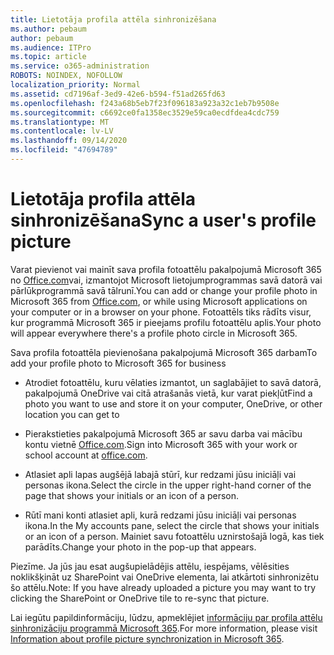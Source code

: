 ```yaml
---
title: Lietotāja profila attēla sinhronizēšana
ms.author: pebaum
author: pebaum
ms.audience: ITPro
ms.topic: article
ms.service: o365-administration
ROBOTS: NOINDEX, NOFOLLOW
localization_priority: Normal
ms.assetid: cd7196af-3ed9-42e6-b594-f51ad265fd63
ms.openlocfilehash: f243a68b5eb7f23f096183a923a32c1eb7b9508e
ms.sourcegitcommit: c6692ce0fa1358ec3529e59ca0ecdfdea4cdc759
ms.translationtype: MT
ms.contentlocale: lv-LV
ms.lasthandoff: 09/14/2020
ms.locfileid: "47694789"
---
```

# <a name="sync-a-users-profile-picture"></a><span data-ttu-id="a1593-102">Lietotāja profila attēla sinhronizēšana</span><span class="sxs-lookup"><span data-stu-id="a1593-102">Sync a user's profile picture</span></span>

<span data-ttu-id="a1593-103">Varat pievienot vai mainīt sava profila fotoattēlu pakalpojumā Microsoft 365 no [Office.com](https://www.office.com)vai, izmantojot Microsoft lietojumprogrammas savā datorā vai pārlūkprogrammā savā tālrunī.</span><span class="sxs-lookup"><span data-stu-id="a1593-103">You can add or change your profile photo in Microsoft 365 from [Office.com](https://www.office.com), or while using Microsoft applications on your computer or in a browser on your phone.</span></span> <span data-ttu-id="a1593-104">Fotoattēls tiks rādīts visur, kur programmā Microsoft 365 ir pieejams profilu fotoattēlu aplis.</span><span class="sxs-lookup"><span data-stu-id="a1593-104">Your photo will appear everywhere there's a profile photo circle in Microsoft 365.</span></span>

<span data-ttu-id="a1593-105">Sava profila fotoattēla pievienošana pakalpojumā Microsoft 365 darbam</span><span class="sxs-lookup"><span data-stu-id="a1593-105">To add your profile photo to Microsoft 365 for business</span></span>

- <span data-ttu-id="a1593-106">Atrodiet fotoattēlu, kuru vēlaties izmantot, un saglabājiet to savā datorā, pakalpojumā OneDrive vai citā atrašanās vietā, kur varat piekļūt</span><span class="sxs-lookup"><span data-stu-id="a1593-106">Find a photo you want to use and store it on your computer, OneDrive, or other location you can get to</span></span>

- <span data-ttu-id="a1593-107">Pierakstieties pakalpojumā Microsoft 365 ar savu darba vai mācību kontu vietnē [Office.com](https://www.office.com).</span><span class="sxs-lookup"><span data-stu-id="a1593-107">Sign into Microsoft 365 with your work or school account at [office.com](https://www.office.com).</span></span>

- <span data-ttu-id="a1593-108">Atlasiet apli lapas augšējā labajā stūrī, kur redzami jūsu iniciāļi vai personas ikona.</span><span class="sxs-lookup"><span data-stu-id="a1593-108">Select the circle in the upper right-hand corner of the page that shows your initials or an icon of a person.</span></span>

- <span data-ttu-id="a1593-109">Rūtī mani konti atlasiet apli, kurā redzami jūsu iniciāļi vai personas ikona.</span><span class="sxs-lookup"><span data-stu-id="a1593-109">In the My accounts pane, select the circle that shows your initials or an icon of a person.</span></span> <span data-ttu-id="a1593-110">Mainiet savu fotoattēlu uznirstošajā logā, kas tiek parādīts.</span><span class="sxs-lookup"><span data-stu-id="a1593-110">Change your photo in the pop-up that appears.</span></span>

<span data-ttu-id="a1593-111">Piezīme. Ja jūs jau esat augšupielādējis attēlu, iespējams, vēlēsities noklikšķināt uz SharePoint vai OneDrive elementa, lai atkārtoti sinhronizētu šo attēlu.</span><span class="sxs-lookup"><span data-stu-id="a1593-111">Note: If you have already uploaded a picture you may want to try clicking the SharePoint or OneDrive tile to re-sync that picture.</span></span>

<span data-ttu-id="a1593-112">Lai iegūtu papildinformāciju, lūdzu, apmeklējiet [informāciju par profila attēlu sinhronizāciju programmā Microsoft 365](https://support.office.com/article/information-about-profile-picture-synchronization-in-office-365-20594d76-d054-4af4-a660-401133e3d48a).</span><span class="sxs-lookup"><span data-stu-id="a1593-112">For more information, please visit [Information about profile picture synchronization in Microsoft 365](https://support.office.com/article/information-about-profile-picture-synchronization-in-office-365-20594d76-d054-4af4-a660-401133e3d48a).</span></span>

